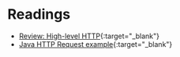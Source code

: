 # Readings

* [Review: High-level HTTP](https://dev.to/dangolant/things-i-brushed-up-on-this-week-the-http-request-lifecycle-){:target="_blank"}
* [Java HTTP Request example](https://www.baeldung.com/java-http-request){:target="_blank"}

